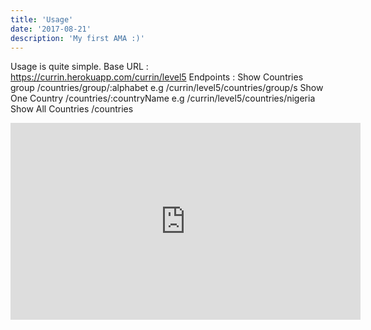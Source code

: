 ```yaml
---
title: 'Usage'
date: '2017-08-21'
description: 'My first AMA :)'
---
```


 Usage is quite simple. 
 Base URL : https://currin.herokuapp.com/currin/level5
 Endpoints :
 Show Countries group
 /countries/group/:alphabet e.g /currin/level5/countries/group/s
 Show One Country
 /countries/:countryName     e.g /currin/level5/countries/nigeria
 Show All Countries
 /countries


<iframe width="560" height="315" src="https://www.youtube.com/embed/DXJO3AraeMQ" frameborder="0" allow="accelerometer; autoplay; encrypted-media; gyroscope; picture-in-picture" allowfullscreen></iframe>
